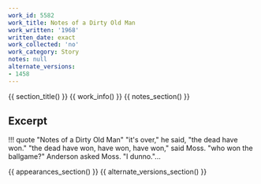 ```yaml
---
work_id: 5582
work_title: Notes of a Dirty Old Man
work_written: '1968'
written_date: exact
work_collected: 'no'
work_category: Story
notes: null
alternate_versions:
- 1458
---
```


{{ section_title() }}
{{ work_info() }}
{{ notes_section() }}
## Excerpt
!!! quote "Notes of a Dirty Old Man"
    "it's over," he said, "the dead have won."
    "the dead have won, have won, have won," said Moss.
    "who won the ballgame?" Anderson asked Moss.
    "I dunno."...

{{ appearances_section() }}
{{ alternate_versions_section() }}
